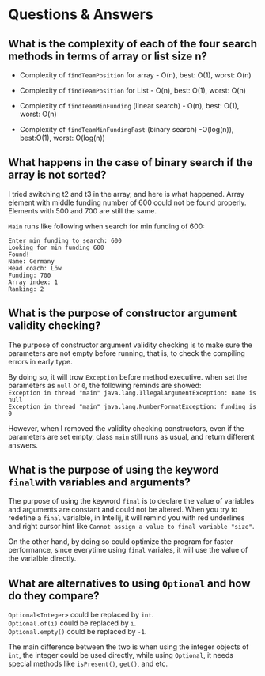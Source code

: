 # Questions & Answers

## What is the complexity of each of the four search methods in terms of array or list size n?
- Complexity of `findTeamPosition` for array -  O(n), best: O(1), worst: O(n)
  
- Complexity of `findTeamPosition` for List -  O(n), best: O(1), worst: O(n)

- Complexity of `findTeamMinFunding` (linear search) - O(n), best: O(1), worst: O(n)

- Complexity of `findTeamMinFundingFast` (binary search) -O(log(n)), best:O(1), worst: O(log(n))

## What happens in the case of binary search if the array is not sorted?
  I tried switching t2 and t3 in the array, and here is what happened. Array element with middle funding number of 600 could not be found properly. Elements with 500 and 700 are still the same. <br /> 
  
  `Main` runs like following when search for min funding of 600: <br />
  
`Enter min funding to search: 600` <br />
`Looking for min funding 600` <br />
`Found!` <br />
`Name: Germany` <br />
`Head coach: Löw` <br />
`Funding: 700` <br />
`Array index: 1` <br />
`Ranking: 2` <br />

## What is the purpose of constructor argument validity checking?
The purpose of constructor argument validity checking is to make sure the parameters are not empty before running, that is, to check the compiling errors in early type. <br />

By doing so, it will trow `Exception` before method executive. when set the parameters as `null` or `0`, the following reminds are showed: <br />
`Exception in thread "main" java.lang.IllegalArgumentException: name is null` <br />
`Exception in thread "main" java.lang.NumberFormatException: funding is 0` <br />

However, when I removed the validity checking constructors, even if the parameters are set empty,  class `main` still runs as usual, and return different answers.

## What is the purpose of using the keyword `final`with variables and arguments?
The purpose of using the keyword `final` is to declare the value of variables and arguments are constant and could not be altered. When you try to redefine a `final` varialble, in Intellij, it will remind you with red underlines and right cursor hint like `Cannot assign a value to final variable "size"`. <br />

On the other hand, by doing so could optimize the program for faster performance, since everytime using `final` variales, it will use the value of the varialble directly.

## What are alternatives to using `Optional` and how do they compare?
`Optional<Integer>` could be replaced by `int`. <br />
`Optional.of(i)` could be replaced by `i`.<br />
`Optional.empty()` could be replaced by `-1`. <br />

The main difference between the two is when using the integer objects of `int`, the integer could be used directly, while using `Optional`, it needs special methods like `isPresent()`, `get()`, and etc.
